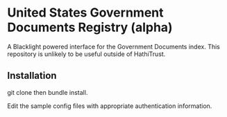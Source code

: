 # United States Government Documents Registry (alpha)

A Blacklight powered interface for the Government Documents index. This repository is unlikely to be useful outside of HathiTrust. 

## Installation

git clone then bundle install. 

Edit the sample config files with appropriate authentication information. 
